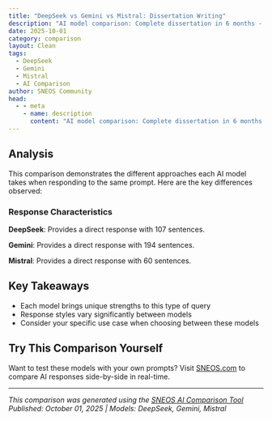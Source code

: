 ```yaml
---
title: "DeepSeek vs Gemini vs Mistral: Dissertation Writing"
description: "AI model comparison: Complete dissertation in 6 months - realistic writing schedule and strategies..."
date: 2025-10-01
category: comparison
layout: Clean
tags:
  - DeepSeek
  - Gemini
  - Mistral
  - AI Comparison
author: SNEOS Community
head:
  - - meta
    - name: description
      content: "AI model comparison: Complete dissertation in 6 months - realistic writing schedule and strategies..."
---
```


<ChatComparison
  title="DeepSeek vs Gemini vs Mistral: Dissertation Writing"
  prompt="Complete dissertation in 6 months - realistic writing schedule and strategies"
  :responses='{
    "DeepSeek": "Of course. Completing a dissertation in six months is an ambitious and intense goal, but it is **realistic if and only if you have already completed your research** (e.g., data collection, lab work, archival research) and are entering the \u0022writing phase.\u0022\n\nIf you are starting from scratch with research, a six-month timeline is highly unrealistic and will lead to burnout.\n\nThis guide assumes you have your data analyzed, your chapters planned, and are ready to write.\n\n### The Core Mindset \u0026 Foundational Strategies\n\nBefore the schedule, internalize these non-negotiable principles:\n\n1.  **The \u0022Zero Draft\u0022 Mentality:** Your goal for each session is not to write perfect, publishable prose. It is to get ideas out of your head and onto the page. A bad sentence can be edited. An empty page cannot.\n2.  **Ruthless Prioritization:** For these six months, the dissertation is your primary job. Learn to say \u0022no\u0022 to non-essential commitments. Protect your writing time as you would a meeting with your supervisor.\n3.  **Process Over Perfection:** Consistency is your most powerful weapon. Writing for 90 minutes every day is infinitely more effective than waiting for a 8-hour \u0022perfect\u0022 day that never comes.\n4.  **Proactive Advisor Management:** Your advisor is your ally. Schedule regular meetings (e.g., every two weeks) and send them work in advance. This creates external accountability and ensures you\u0027re on the right track.\n\n---\n\n### The 6-Month Realistic Writing Schedule\n\nThis schedule is a model. Adapt it to your specific program and chapter requirements (e.g., 3-chapter vs. 5-chapter dissertation).\n\n#### **Month 1: The Blueprint \u0026 Writing Sprint**\n\n*   **Goal:** Create a detailed outline and draft two \u0022easy\u0022 chapters.\n*   **Week 1-2: Detailed Outlining**\n    *   Create a chapter-by-chapter outline. Don\u0027t just write titles; write bullet points for every paragraph, noting which figure/table/quote you\u0027ll use.\n    *   Finalize your Introduction and Literature Review arguments. What is the gap? What is your thesis?\n    *   **Deliverable:** A comprehensive, multi-page outline for the entire dissertation.\n*   **Week 3-4: Writing Sprint I**\n    *   **Draft Chapter 2 (Literature Review):** You know this material well. Use your outline to flesh it out. Don\u0027t get bogged down in finding one more source.\n    *   **Draft Chapter 3 (Methodology):** This is often the most straightforward chapter to write. Describe what you did, how you did it, and why.\n\n#### **Month 2: The Core Analysis**\n\n*   **Goal:** Complete the first draft of your results/findings chapter(s).\n*   **Week 5-8: Writing Sprint II**\n    *   **Draft Chapter 4 (Results/Analysis):** Focus purely on presenting your findings. Create all your tables and figures. Describe what the data shows without extensive interpretation.\n    *   **Strategy:** Write to your figures. For each graph or table, write a few sentences describing the key takeaway. Build the narrative around this evidence.\n\n#### **Month 3: The Argument**\n\n*   **Goal:** Draft the discussion and conclusion chapters.\n*   **Week 9-10: The \u0022So What?\u0022**\n    *   **Draft Chapter 5 (Discussion):** This is where you interpret your results. Answer: What do these findings mean? How do they relate to your literature review? What are the limitations?\n    *   **Week 11-12: Bringing it Home**\n    *   **Draft Chapter 6 (Conclusion):** Summarize the main argument, contributions to the field, and suggest future research.\n    *   **Revisit and Revise Chapter 1 (Introduction):** Now that you\u0027ve written the whole thing, your introduction will be much sharper. Rewrite it to accurately reflect the dissertation you\u0027ve actually written.\n\n**--- MID-POINT CHECK: You now have a complete ROUGH DRAFT ---**\n\n#### **Month 4: The \u0022Sabbatical\u0022 \u0026 Major Revisions**\n\n*   **Goal:** Gain perspective and restructure/rewrite major sections.\n*   **Week 13: TAKE A BREAK!**\n    *   Do not look at your dissertation for an entire week. This is crucial for gaining objective distance.\n*   **Week 14-16: Macro-Revisions**\n    *   Read your entire draft from start to finish. Do not edit sentences. Focus on the \u0022big picture\u0022:\n        *   Is the argument logical and clear?\n        *   Does the structure flow?\n        *   Are there gaps in logic or evidence?\n        *   Are any sections in the wrong place?\n    *   Make large-scale cuts, moves, and rewrites.\n\n#### **Month 5: The Polish**\n\n*   **Goal:** Refine prose, clarity, and flow.\n*   **Week 17-20: Micro-Revisions**\n    *   Go chapter by chapter. Focus on sentence-level clarity, word choice, and transitions.\n    *   Read your work **aloud**. This is the best way to catch awkward phrasing.\n    *   Ensure each paragraph has a clear topic sentence and that all sentences in the paragraph support it.\n    *   Send individual polished chapters to your advisor, peers, or writing partners for feedback.\n\n#### **Month 6: The Final Countdown**\n\n*   **Goal:** Final proofreading, formatting, and submission.\n*   **Week 21-22: Incorporate Feedback \u0026 Proofread**\n    *   Integrate the feedback you received from your advisor and colleagues.\n    *   Do a dedicated proofreading pass *after* you\u0027ve finished all content changes. Look for typos, grammar, and punctuation.\n    *   **Consider hiring a professional proofreader/editor** if your budget allows\u2014it can be a great investment.\n*   **Week 23-24: Formatting \u0026 Submission**\n    *   Meticulously format the document to meet your university\u0027s requirements (margins, table of contents, citations, etc.).\n    *   Create your title page, abstract, acknowledgements, and bibliography.\n    *   **Submit!**\n\n---\n\n### Essential Execution Strategies\n\n*   **The Daily/Weekly Rhythm:**\n    *   **Time Blocking:** Schedule your writing sessions in your calendar as immovable appointments. 9 AM - 12 PM, Monday-Friday, is a classic and effective block.\n    *   **The Pomodoro Technique:** Work in focused 25-minute sprints with 5-minute breaks. This prevents burnout and maintains high focus.\n    *   **Set Daily Goals:** Don\u0027t just say \u0022I\u0027ll work on Chapter 4.\u0022 Say, \u0022I will write the 3 paragraphs for the first two results of my experiment.\u0022 This makes the task concrete and achievable.\n\n*   **Tools \u0026 Environment:**\n    *   **Reference Manager:** Use Zotero or Mendeley from day one. It will save you countless hours.\n    *   **Writing Tools:** Scrivener is excellent for managing large documents. Word or Google Docs are perfectly fine if you are organized.\n    *   **Distraction-Free Zone:** Use apps like Freedom or Cold Turkey to block social media and other websites during writing blocks.\n\n*   **Managing Your Wellbeing:**\n    *   **Schedule Downtime:** You must have a life outside the dissertation to avoid burnout. Schedule your leisure time as rigorously as your work time.\n    *   **Exercise \u0026 Sleep:** Do not sacrifice these. A 30-minute walk can solve more writing problems than 2 hours of staring at a screen.\n    *   **Find a Writing Group:** Having 2-3 other people to share goals, progress, and frustrations with is invaluable for accountability and morale.\n\n### Final Reality Check\n\nA six-month writing sprint is a marathon, not a sprint. It requires extreme discipline. There will be days you feel stuck. The key is to show up anyway and trust the process. A bad writing day where you add 200 words is still progress.\n\nYou can do this. Good luck",
    "Gemini": "Completing a dissertation in 6 months is a challenging but achievable goal. It requires a well-structured plan, unwavering dedication, and efficient writing strategies. Here\u0027s a realistic writing schedule and strategies to help you succeed:\n\n**I.  Understanding the Challenge \u0026 Prerequisites:**\n\n*   **Is it feasible?**  This depends on several factors:\n    *   **Progress already made:** Have you completed the literature review, methodology, or any data analysis?\n    *   **Field of study:**  Humanities and social sciences often involve more writing and analysis than STEM fields.\n    *   **Personal commitments:**  Assess your work, family, and social obligations realistically.\n    *   **Advisor\u0027s expectations:**  Discuss your timeline with your advisor and get their feedback.  Their support is crucial.\n    *   **Your writing style:**  Are you a fast writer?  Do you struggle with writer\u0027s block?\n*   **Prerequisites:**\n    *   **Approved topic:**  You MUST have a clearly defined and approved dissertation topic.\n    *   **Research question:**  Your research question should be well-defined and answerable.\n    *   **Data (if applicable):**  Data collection should be complete or very close to completion.\n    *   **Literature review (partially complete):**  You should have a solid foundation in the relevant literature.\n    *   **Outline:**  A detailed outline is essential for staying on track.\n\n**II.  Six-Month Dissertation Writing Schedule (Example):**\n\nThis schedule is a *template* and needs to be tailored to your specific project and circumstances. I\u0027m assuming a typical five-chapter dissertation. Adjust the weeks and tasks as needed.  **Crucially, build in buffer weeks!**\n\n**Month 1: Project Refinement and Literature Review Completion (Weeks 1-4)**\n\n*   **Week 1:**\n    *   **Task:** Solidify research question, refine dissertation outline (very detailed).  Present outline to advisor for feedback.\n    *   **Goal:**  Finalize dissertation structure and ensure advisor agreement.\n    *   **Daily Goal:**  2-3 hours dedicated to research/outlining.\n*   **Week 2:**\n    *   **Task:**  Complete final searches for literature. Synthesize existing literature into a coherent narrative.  Write introduction to literature review.\n    *   **Goal:**  Comprehensive and organized literature review foundation.\n    *   **Daily Goal:** 4-5 hours dedicated to literature review writing/research. Aim for 10-15 pages of written material.\n*   **Week 3:**\n    *   **Task:**  Finish writing the bulk of the literature review.  Critically analyze existing studies.\n    *   **Goal:** Substantial progress on the literature review chapter.\n    *   **Daily Goal:**  4-5 hours of writing. Aim for another 10-15 pages.\n*   **Week 4:**\n    *   **Task:**  Edit and revise the literature review. Send to advisor for feedback. Begin preliminary work on the methodology chapter.\n    *   **Goal:**  A polished draft of the literature review chapter.\n    *   **Daily Goal:** 4 hours on literature review revisions and 2 hours on preliminary methodology work.\n\n**Month 2: Methodology and Data Analysis (Weeks 5-8)**\n\n*   **Week 5:**\n    *   **Task:**  Write the methodology chapter. Clearly explain your research design, data collection methods, and analytical techniques.\n    *   **Goal:**  First draft of the methodology chapter completed.\n    *   **Daily Goal:** 4-5 hours of writing/research focused on methodology. Aim for 5-10 pages.\n*   **Week 6:**\n    *   **Task:** Finalize data cleaning and preparation. Begin initial data analysis (statistical analysis, coding, etc.).\n    *   **Goal:** Data is ready for in-depth analysis; initial findings are emerging.\n    *   **Daily Goal:**  4-6 hours dedicated to data analysis.\n*   **Week 7:**\n    *   **Task:** Continue in-depth data analysis. Document all findings and create visualizations (tables, graphs, etc.).\n    *   **Goal:**  Significant progress in data analysis, identifying key results.\n    *   **Daily Goal:** 4-6 hours dedicated to data analysis.\n*   **Week 8:**\n    *   **Task:**  Complete data analysis. Draft the initial sections of the results chapter.\n    *   **Goal:**  Data analysis complete; start translating findings into written form.\n    *   **Daily Goal:** 4 hours data analysis, 2 hours results chapter drafting.\n\n**Month 3: Results Chapter (Weeks 9-12)**\n\n*   **Week 9:**\n    *   **Task:**  Focus on writing the results chapter. Present your findings clearly and concisely, using tables and figures as appropriate.\n    *   **Goal:**  First draft of the results chapter completed.\n    *   **Daily Goal:** 4-5 hours dedicated to writing results. Aim for 10-15 pages.\n*   **Week 10:**\n    *   **Task:**  Continue refining the results chapter. Ensure the narrative is clear and that your findings are well-supported.\n    *   **Goal:**  Significant progress in polishing the results chapter.\n    *   **Daily Goal:** 4-5 hours of writing/revising results.\n*   **Week 11:**\n    *   **Task:**  Edit and revise the results chapter. Get feedback from your advisor (if possible, schedule a meeting).\n    *   **Goal:**  A solid draft of the results chapter, ready for final touches.\n    *   **Daily Goal:** 4-5 hours of editing/revising.\n*   **Week 12:**\n    *   **Task:**  Finalize the results chapter.  Begin preliminary work on the discussion chapter.\n    *   **Goal:**  Results chapter complete and submitted to advisor for feedback (if feasible).\n    *   **Daily Goal:** 2 hours results finalization, 2 hours discussion chapter brainstorming.\n\n**Month 4: Discussion Chapter (Weeks 13-16)**\n\n*   **Week 13:**\n    *   **Task:** Write the discussion chapter. Interpret your findings, relate them to the existing literature, and discuss their implications.\n    *   **Goal:**  First draft of the discussion chapter completed.\n    *   **Daily Goal:** 4-5 hours dedicated to writing discussion. Aim for 10-15 pages.\n*   **Week 14:**\n    *   **Task:** Continue refining the discussion chapter. Address any limitations of your research and suggest future directions.\n    *   **Goal:** Substantial progress on the discussion chapter.\n    *   **Daily Goal:** 4-5 hours of writing/revising.\n*   **Week 15:**\n    *   **Task:** Edit and revise the discussion chapter. Get feedback from your advisor (if possible).\n    *   **Goal:**  A solid draft of the discussion chapter.\n    *   **Daily Goal:** 4-5 hours of editing/revising.\n*   **Week 16:**\n    *   **Task:** Finalize the discussion chapter. Start drafting the introduction and conclusion chapters.\n    *   **Goal:** Discussion chapter complete and (ideally) submitted for feedback.\n    *   **Daily Goal:** 2 hours discussion finalization, 2 hours intro/conclusion work.\n\n**Month 5: Introduction, Conclusion, and Overall Revision (Weeks 17-20)**\n\n*   **Week 17:**\n    *   **Task:**  Write the introduction chapter (final version).  Clearly state your research question, its significance, and your overall argument.\n    *   **Goal:**  First draft of the introduction chapter completed.\n    *   **Daily Goal:** 4-5 hours of writing.\n*   **Week 18:**\n    *   **Task:**  Write the conclusion chapter. Summarize your key findings, highlight their contributions, and offer concluding remarks.\n    *   **Goal:**  First draft of the conclusion chapter completed.\n    *   **Daily Goal:** 4-5 hours of writing.\n*   **Week 19:**\n    *   **Task:**  Comprehensive revision of the entire dissertation. Focus on flow, consistency, and clarity.\n    *   **Goal:**  Significant improvement in the overall dissertation quality.\n    *   **Daily Goal:**  6-8 hours of revising/editing.\n*   **Week 20:**\n    *   **Task:**  Finalize all chapters. Address any remaining issues and ensure that the dissertation meets all formatting requirements.\n    *   **Goal:**  Dissertation is complete and ready for submission.\n    *   **Daily Goal:** 6-8 hours of final revisions/formatting.\n\n**Month 6: Final Polish and Submission (Weeks 21-24)**\n\n*   **Week 21:**\n    *   **Task:** Send the complete dissertation to your advisor for feedback.\n    *   **Goal:** Obtain advisor\u0027s approval (or identify any major revisions needed).\n    *   **Daily Goal:**  Relax (a little!) while awaiting feedback.  Review formatting guidelines again.\n*   **Week 22:**\n    *   **Task:**  Incorporate advisor\u0027s feedback.  Address any remaining concerns and make any necessary revisions.\n    *   **Goal:**  Dissertation is significantly improved based on advisor\u0027s feedback.\n    *   **Daily Goal:** 6-8 hours of revising based on feedback.\n*   **Week 23:**\n    *   **Task:**  Proofread the dissertation carefully.  Check for typos, grammatical errors, and formatting inconsistencies.\n    *   **Goal:**  Dissertation is free of errors.\n    *   **Daily Goal:** 4-6 hours of proofreading/editing.  Consider hiring a professional editor.\n*   **Week 24:**\n    *   **Task:**  Submit the dissertation!\n    *   **Goal:**  Completion of the dissertation process.\n    *   **Daily Goal:** CELEBRATE!\n\n**III.  Writing Strategies for Efficiency:**\n\n*   **Time Management is Key:**\n    *   **Block scheduling:**  Allocate specific time slots for writing each day.  Treat these appointments as non-negotiable.\n    *   **Pomodoro Technique:**  Work in focused 25-minute intervals with short breaks in between.  This can help maintain concentration.\n    *   **Set daily/weekly goals:**  Break down large tasks into smaller, manageable chunks.  This provides a sense of accomplishment and helps maintain momentum.\n    *   **Prioritize:**  Focus on the most important tasks first.  Don\u0027t get bogged down in minor details early on.\n    *   **Minimize distractions:**  Turn off social media, silence your phone, and find a quiet workspace.\n*   **Writing Techniques:**\n    *   **Freewriting:**  Write continuously for a set period without worrying about grammar or structure.  This can help overcome writer\u0027s block.\n    *   **Outline, Outline, Outline:** A well-structured outline is your roadmap. Refer to it constantly.\n    *   **Write when you\u0027re most productive:**  Are you a morning person or a night owl? Schedule your writing time accordingly.\n    *   **Don\u0027t aim for perfection in the first draft:**  Focus on getting your ideas down on paper.  You can always revise and edit later.\n    *   **\u0022Write drunk, edit sober\u0022 (Hemingway, paraphrased):**  Embrace initial creativity, then rigorously revise for clarity and precision.\n    *   **Use a citation manager (Zotero, Mendeley, EndNote):**  This will save you a lot of time and effort when it comes to formatting your bibliography.\n    *   **Active reading:**  When reading articles or books, take notes and highlight key points. This will make it easier to synthesize the information later.\n    *   **Use templates and macros:**  Create templates for common document elements (e.g., chapter headings, figure captions) to save time and ensure consistency.\n*   **Seek Support:**\n    *   **Regular meetings with your advisor:**  Get feedback on your progress and address any concerns.\n    *   **Dissertation support groups:**  Connect with other students who are writing their dissertations.  Share tips, offer encouragement, and hold each other accountable.\n    *   **Writing center:**  Get help with your writing skills from trained professionals.\n    *   **Family and friends:**  Let them know your goals and ask for their support.\n*   **Self-Care:**\n    *   **Get enough sleep:**  Aim for 7-8 hours of sleep per night.\n    *   **Eat healthy:**  Fuel your brain with nutritious foods.\n    *   **Exercise regularly:**  Even a short walk can help clear your head.\n    *   **Take breaks:**  Step away from your work and do something you enjoy.\n    *   **Avoid burnout:**  Recognize the signs of burnout (e.g., exhaustion, cynicism) and take steps to address them.\n\n**IV.  Potential Challenges and How to Overcome Them:**\n\n*   **Writer\u0027s Block:**\n    *   **Try freewriting.**\n    *   **Take a break and do something else.**\n    *   **Talk to someone about your ideas.**\n    *   **Change your writing environment.**\n    *   **Start with the easiest section.**\n*   **Procrastination:**\n    *   **Break down tasks into smaller steps.**\n    *   **Set deadlines and stick to them.**\n    *   **Reward yourself for completing tasks.**\n    *   **Identify the reasons for your procrastination and address them.**\n*   **Data Analysis Difficulties:**\n    *   **Seek help from a statistician or expert in your field.**\n    *   **Revisit your methodology and ensure that your analysis is appropriate.**\n    *   **Don\u0027t be afraid to simplify your analysis if necessary.**\n*   **Advisor Conflicts:**\n    *   **Communicate openly and honestly with your advisor.**\n    *   **Try to understand their perspective.**\n    *   **If necessary, seek mediation from another faculty member.**\n\n**V.  Important Considerations:**\n\n*   **Advisor Approval:**  The most critical factor for success is regular communication and approval from your dissertation advisor.  Keep them informed of your progress, seek their feedback frequently, and be receptive to their suggestions. *Their* expectations and requirements ultimately matter most.\n*   **Flexibility:** Be prepared to adapt your schedule as needed. Things rarely go exactly as planned.\n*   **Honesty:** Be honest with yourself and your advisor about your progress. Don\u0027t be afraid to ask for help if you need it.\n*   **Formatting Requirements:** Familiarize yourself with the dissertation formatting guidelines from the beginning. This will save you a lot of time and effort later on.\n\nBy following this schedule and implementing these strategies, you can increase your chances of successfully completing your dissertation in six months. Remember that it\u0027s a marathon, not a sprint. Stay focused, stay organized, and stay committed to your goal. Good luck!\n",
    "Mistral": "Completing a dissertation in six months is an ambitious but achievable goal with the right planning and strategies. Here\u2019s a realistic writing schedule and some strategies to help you succeed:\n\n### Month 1: Planning and Research\n**Week 1-2: Define Your Topic and Research Questions**\n- **Objective:** Clearly define your research topic, questions, and objectives.\n- **Tasks:**\n  - Review literature to identify gaps.\n  - Formulate research questions and hypotheses.\n  - Draft a preliminary outline of your dissertation.\n\n**Week 3-4: Conduct Initial Research**\n- **Objective:** Gather preliminary data and literature.\n- **Tasks:**\n  - Identify key sources and databases.\n  - Collect and organize relevant literature.\n  - Begin taking notes and summarizing key points.\n\n### Month 2: Literature Review and Methodology\n**Week 1-2: Write the Literature Review**\n- **Objective:** Summarize and critique existing research.\n- **Tasks:**\n  - Organize your notes into a coherent structure.\n  - Write a comprehensive literature review.\n  - Ensure your review is well-referenced and critically analyzed.\n\n**Week 3-4: Develop Methodology**\n- **Objective:** Outline your research methods.\n- **Tasks:**\n  - Choose appropriate research methods.\n  - Write a detailed methodology section.\n  - Justify your methodological choices.\n\n### Month 3: Data Collection and Analysis\n**Week 1-2: Collect Data**\n- **Objective:** Gather all necessary data.\n- **Tasks:**\n  - Conduct surveys, interviews, or experiments.\n  - Ensure data collection is systematic and thorough.\n\n**Week 3-4: Analyze Data**\n- **Objective:** Interpret and analyze your data.\n- **Tasks:**\n  - Use statistical tools or qualitative analysis methods.\n  - Identify patterns, trends, and significant findings.\n\n### Month 4: Results and Discussion\n**Week 1-2: Write the Results Section**\n- **Objective:** Present your findings clearly.\n- **Tasks:**\n  - Organize data into tables, graphs, and charts.\n  - Write a detailed results section.\n\n**Week 3-4: Write the Discussion Section**\n- **Objective:** Interpret your results and discuss their implications.\n- **Tasks:**\n  - Explain the significance of your findings.\n  - Compare your results with existing literature.\n  - Discuss limitations and future research directions.\n\n### Month 5: Conclusion and Editing\n**Week 1-2: Write the Conclusion**\n- **Objective:** Summarize your findings and their implications.\n- **Tasks:**\n  - Write a concise conclusion.\n  - Highlight the contributions of your research.\n  - Suggest areas for future research.\n\n**Week 3-4: Edit and Revise**\n- **Objective:** Refine your dissertation.\n- **Tasks:**\n  - Proofread for grammar, spelling, and clarity.\n  - Ensure consistency in formatting and style.\n  - Seek feedback from advisors or peers.\n\n### Month 6: Final Touches and Submission\n**Week 1-2: Final Edits and Formatting**\n- **Objective:** Prepare your dissertation for submission.\n- **Tasks:**\n  - Make final revisions based on feedback.\n  - Format according to your institution\u2019s guidelines.\n  - Create a table of contents, references, and appendices.\n\n**Week 3-4: Submission and Defense Preparation**\n- **Objective:** Submit your dissertation and prepare for defense.\n- **Tasks:**\n  - Submit your dissertation to your advisor and committee.\n  - Prepare a presentation for your defense.\n  - Practice answering potential questions.\n\n### Strategies for Success\n1. **Set Clear Goals:** Break down your dissertation into manageable tasks and set weekly goals.\n2. **Time Management:** Use a calendar or planner to schedule writing sessions and deadlines.\n3. **Regular Writing:** Aim to write a certain number of words or pages each day.\n4. **Feedback:** Regularly seek feedback from your advisor and peers.\n5. **Self-Care:** Ensure you take breaks, exercise, and maintain a healthy lifestyle to avoid burnout.\n6. **Tools and Resources:** Utilize software for writing, referencing, and data analysis to streamline your work.\n\nBy following this schedule and employing these strategies, you can effectively manage your time and complete your dissertation within six months. Good luck!"
  }'
  published-date="10:20"
/>

## Analysis

This comparison demonstrates the different approaches each AI model takes when responding to the same prompt. Here are the key differences observed:

### Response Characteristics

**DeepSeek**: Provides a direct response with 107 sentences. 

**Gemini**: Provides a direct response with 194 sentences. 

**Mistral**: Provides a direct response with 60 sentences. 

## Key Takeaways

- Each model brings unique strengths to this type of query
- Response styles vary significantly between models
- Consider your specific use case when choosing between these models

## Try This Comparison Yourself

Want to test these models with your own prompts? Visit [SNEOS.com](https://sneos.com) to compare AI responses side-by-side in real-time.

---

*This comparison was generated using the [SNEOS AI Comparison Tool](https://sneos.com)*
*Published: October 01, 2025 | Models: DeepSeek, Gemini, Mistral*

